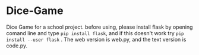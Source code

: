 # Dice-Game
Dice Game for a school project. before using, please install flask by opening comand line and type `pip install flask`, and if this doesn't work try `pip install --user flask` . The web version is web.py, and the text version is code.py.
